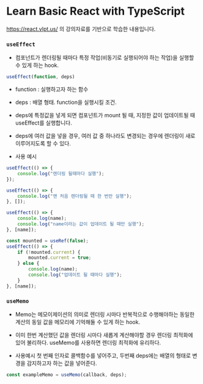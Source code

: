 # Learn Basic React with TypeScript

https://react.vlpt.us/ 의 강의자료를 기반으로 학습한 내용입니다.

### `useEffect`

-   컴포넌트가 렌더링될 때마다 특정 작업(비동기로 실행되어야 하는 작업)을 실행할 수 있게 하는 hook.

```js
useEffect(function, deps)
```

-   function : 실행하고자 하는 함수
-   deps : 배열 형태. function을 실행시킬 조건.
-   deps에 특정값을 넣게 되면 컴포넌트가 mount 될 때, 지정한 값이 업데이트될 때 useEffect를 실행합니다.
-   deps에 여러 값을 넣을 경우, 여러 값 중 하나라도 변경되는 경우에 렌더링이 새로 이루어지도록 할 수 있다.

-   사용 예시

```js
useEffect(() => {
    console.log("렌더링 될때마다 실행");
});

useEffect(() => {
    console.log("맨 처음 렌더링될 때 한 번만 실행");
}, []);

useEffect(() => {
    console.log(name);
    console.log("name이라는 값이 업데이트 될 때만 실행");
}, [name]);

const mounted = useRef(false);
useEffect(() => {
    if (!mounted.current) {
        mounted.current = true;
    } else {
        console.log(name);
        console.log("업데이트 될 때마다 실행");
    }
}, [name]);
```

### `useMemo`

-   Memo는 메모이제이션의 의미로 렌더링 시마다 반복적으로 수행해야하는 동일한 계산의 동일 값을 메모리에 기억해둘 수 있게 하는 hook.
-   이미 한번 계산했던 값을 렌더링 시마다 새롭게 계산해야할 경우 렌더링 최적화에 있어 불리하다. useMemo를 사용하면 렌더링 최적화에 유리하다.

-   사용예시
    첫 번째 인자로 콜백함수를 넣어주고, 두번째 deps에는 배열의 형태로 변경을 감지하고자 하는 값을 넣어준다.

```js
const exampleMemo = useMemo(callback, deps);
```
